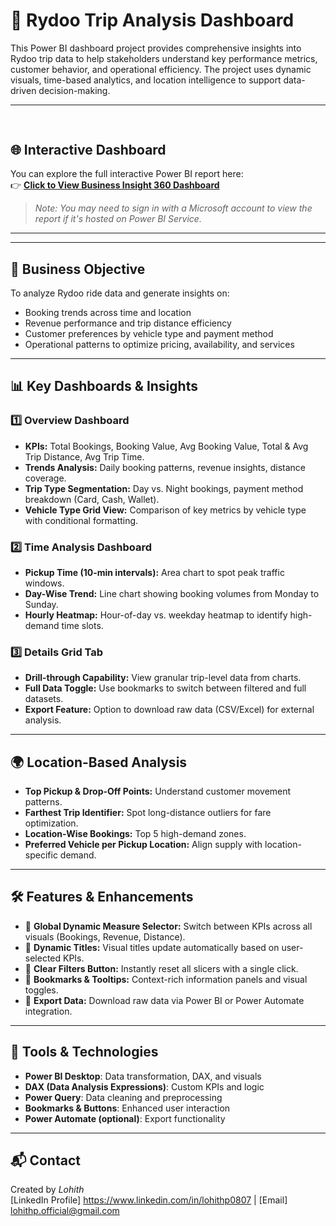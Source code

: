 
# 🚕 Rydoo Trip Analysis Dashboard

This Power BI dashboard project provides comprehensive insights into Rydoo trip data to help stakeholders understand key performance metrics, customer behavior, and operational efficiency. The project uses dynamic visuals, time-based analytics, and location intelligence to support data-driven decision-making.


---

![]()
---


## 🌐 Interactive Dashboard

You can explore the full interactive Power BI report here:  
👉 [**Click to View Business Insight 360 Dashboard**](https://app.powerbi.com/view?r=eyJrIjoiMjRmM2E1ZGItY2Q2Yy00OGU4LWE3MzQtNmM4ZDNmZDNlNWZjIiwidCI6ImM2ZTU0OWIzLTVmNDUtNDAzMi1hYWU5LWQ0MjQ0ZGM1YjJjNCJ9)

> _Note: You may need to sign in with a Microsoft account to view the report if it's hosted on Power BI Service._

---






---
## 📌 Business Objective

To analyze Rydoo ride data and generate insights on:
- Booking trends across time and location
- Revenue performance and trip distance efficiency
- Customer preferences by vehicle type and payment method
- Operational patterns to optimize pricing, availability, and services

---

## 📊 Key Dashboards & Insights

### 1️⃣ Overview Dashboard
- **KPIs:** Total Bookings, Booking Value, Avg Booking Value, Total & Avg Trip Distance, Avg Trip Time.
- **Trends Analysis:** Daily booking patterns, revenue insights, distance coverage.
- **Trip Type Segmentation:** Day vs. Night bookings, payment method breakdown (Card, Cash, Wallet).
- **Vehicle Type Grid View:** Comparison of key metrics by vehicle type with conditional formatting.

### 2️⃣ Time Analysis Dashboard
- **Pickup Time (10-min intervals):** Area chart to spot peak traffic windows.
- **Day-Wise Trend:** Line chart showing booking volumes from Monday to Sunday.
- **Hourly Heatmap:** Hour-of-day vs. weekday heatmap to identify high-demand time slots.

### 3️⃣ Details Grid Tab
- **Drill-through Capability:** View granular trip-level data from charts.
- **Full Data Toggle:** Use bookmarks to switch between filtered and full datasets.
- **Export Feature:** Option to download raw data (CSV/Excel) for external analysis.

---

## 🌍 Location-Based Analysis

- **Top Pickup & Drop-Off Points:** Understand customer movement patterns.
- **Farthest Trip Identifier:** Spot long-distance outliers for fare optimization.
- **Location-Wise Bookings:** Top 5 high-demand zones.
- **Preferred Vehicle per Pickup Location:** Align supply with location-specific demand.

---

## 🛠️ Features & Enhancements

- 🔀 **Global Dynamic Measure Selector:** Switch between KPIs across all visuals (Bookings, Revenue, Distance).
- 🧭 **Dynamic Titles:** Visual titles update automatically based on user-selected KPIs.
- 🧹 **Clear Filters Button:** Instantly reset all slicers with a single click.
- 📌 **Bookmarks & Tooltips:** Context-rich information panels and visual toggles.
- 💾 **Export Data:** Download raw data via Power BI or Power Automate integration.

---

## 🧰 Tools & Technologies

- **Power BI Desktop**: Data transformation, DAX, and visuals
- **DAX (Data Analysis Expressions)**: Custom KPIs and logic
- **Power Query**: Data cleaning and preprocessing
- **Bookmarks & Buttons**: Enhanced user interaction
- **Power Automate (optional)**: Export functionality

---


## 📬 Contact
Created by *Lohith*  
[LinkedIn Profile] https://www.linkedin.com/in/lohithp0807 | [Email] lohithp.official@gmail.com 

